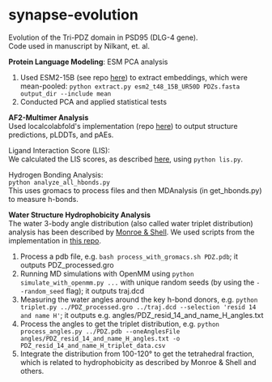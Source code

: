 # synapse-evolution
Evolution of the Tri-PDZ domain in PSD95 (DLG-4 gene).  
Code used in manuscript by Nilkant, et. al.

**Protein Language Modeling**: ESM PCA analysis 
1. Used ESM2-15B (see repo [here](https://github.com/facebookresearch/esm)) to extract embeddings, which were mean-pooled: `python extract.py esm2_t48_15B_UR50D PDZs.fasta output_dir --include mean`
2. Conducted PCA and applied statistical tests

**AF2-Multimer Analysis**  
Used localcolabfold's implementation (repo [here](https://github.com/YoshitakaMo/localcolabfold)) to output structure predictions, pLDDTs, and pAEs.

Ligand Interaction Score (LIS):  
We calculated the LIS scores, as described [here](https://doi.org/10.1101/2024.02.19.580970), using `python lis.py`.

Hydrogen Bonding Analysis:  
`python analyze_all_hbonds.py`  
This uses gromacs to process files and then MDAnalysis (in get_hbonds.py) to measure h-bonds. 

**Water Structure Hydrophobicity Analysis**  
The water 3-body angle distribution (also called water triplet distribution) analysis has been described by [Monroe & Shell](10.1063/1.5111545). We used scripts from the implementation in [this repo](https://github.com/samlobe/protein_WaterStructure_Hydrophobicity).  
1) Process a pdb file, e.g. `bash process_with_gromacs.sh PDZ.pdb`; it outputs PDZ_processed.gro
2) Running MD simulations with OpenMM using `python simulate_with_openmm.py ...` with unique random seeds (by using the `--random_seed` flag); it outputs traj.dcd
3) Measuring the water angles around the key h-bond donors, e.g. `python triplet.py ../PDZ_processed.gro ../traj.dcd --selection 'resid 14 and name H'`; it outputs e.g. angles/PDZ_resid_14_and_name_H_angles.txt
4) Process the angles to get the triplet distribution, e.g. `python process_angles.py ../PDZ.pdb --oneAnglesFile angles/PDZ_resid_14_and_name_H_angles.txt -o PDZ_resid_14_and_name_H_triplet_data.csv`
5) Integrate the distribution from 100-120° to get the tetrahedral fraction, which is related to hydrophobicity as described by Monroe & Shell and others.
